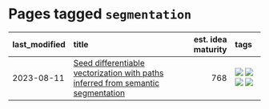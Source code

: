 # Pages tagged `segmentation`

|last_modified|title|est. idea maturity|tags
|:---|:---|---:|:---|
|2023-08-11|[Seed differentiable vectorization with paths inferred from semantic segmentation](../vectorize_anything.md)|768|[![](https://img.shields.io/badge/tag-experimental-c4fb38)](../tags/experimental.md) [![](https://img.shields.io/badge/tag-segmentation-2229ca)](../tags/segmentation.md) [![](https://img.shields.io/badge/tag-svg-3b815)](../tags/svg.md) [![](https://img.shields.io/badge/tag-tooling-92ab1c)](../tags/tooling.md)|